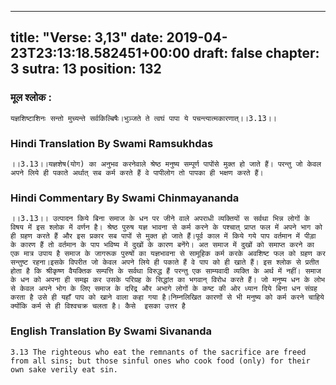 
---
title: "Verse: 3,13"
date: 2019-04-23T23:13:18.582451+00:00
draft: false
chapter: 3
sutra: 13
position: 132
---
### मूल श्लोक :
```
यज्ञशिष्टाशिनः सन्तो मुच्यन्ते सर्वकिल्बिषैः।भुञ्जते ते त्वघं पापा ये पचन्त्यात्मकारणात्।।3.13।।

```

### Hindi Translation By Swami Ramsukhdas
```
।।3.13।।यज्ञशेष(योग) का अनुभव करनेवाले श्रेष्ठ मनुष्य सम्पूर्ण पापोंसे मुक्त हो जाते हैं। परन्तु जो केवल अपने लिये ही पकाते अर्थात् सब कर्म करते हैं वे पापीलोग तो पापका ही भक्षण करते हैं।

```

### Hindi Commentary By Swami Chinmayananda
```
।।3.13।। उत्पादन किये बिना समाज के धन पर जीने वाले अपराधी व्यक्तियों स सर्वथा भिन्न लोगों के विषय में इस श्लोक में वर्णन है। श्रेष्ठ पुरुष यज्ञ भावना से कर्म करने के पश्चात् प्राप्त फल में अपने भाग को ही ग्रहण करते हैं और इस प्रकार सब पापों से मुक्त हो जाते हैं।पूर्व काल में किये गये पाप वर्तमान में पीड़ा के कारण हैं तो वर्तमान के पाप भविष्य में दुखों के कारण बनेंगे। अत समाज में दुखों को समाप्त करने का एक मात्र उपाय है समाज के जागरूक पुरुषों का यज्ञभावना से सामूहिक कर्म करके अवशिष्ट फल को ग्रहण कर सन्तुष्ट रहना।इसके विपरीत जो केवल अपने लिये ही पकाते हैं वे पाप को ही खाते हैं। इस श्लोक से प्रतीत होता है कि श्रीकृष्ण वैयक्तिक सम्पत्ति के सर्वथा विरुद्ध हैं परन्तु एक साम्यवादी व्यक्ति के अर्थ में नहीं। समाज के धन को अपना ही समझ कर उसके परिग्रह के सिद्धांत का भगवान् विरोध करते हैं। जो मनुष्य धन के लोभ से केवल अपने भोग के लिए समाज के दरिद्र और अभागे लोगों के कष्ट की ओर ध्यान दिये बिना धन संग्रह करता है उसे ही यहाँ पाप को खाने वाला कहा गया है।निम्नलिखित कारणों से भी मनुष्य को कर्म करने चाहिये क्योंकि कर्म से ही विश्वचक्र चलता है। कैसे  इसका उत्तर है

```

### English Translation By Swami  Sivananda
```
3.13 The righteous who eat the remnants of the sacrifice are freed from all sins; but those sinful ones who cook food (only) for their own sake verily eat sin.

```


